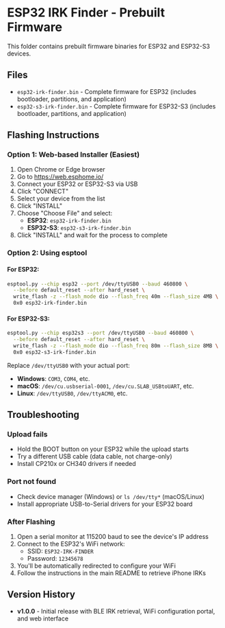 # ESP32 IRK Finder - Prebuilt Firmware

This folder contains prebuilt firmware binaries for ESP32 and ESP32-S3 devices.

## Files

- `esp32-irk-finder.bin` - Complete firmware for ESP32 (includes bootloader, partitions, and application)
- `esp32-s3-irk-finder.bin` - Complete firmware for ESP32-S3 (includes bootloader, partitions, and application)

## Flashing Instructions

### Option 1: Web-based Installer (Easiest)

1. Open Chrome or Edge browser
2. Go to https://web.esphome.io/
3. Connect your ESP32 or ESP32-S3 via USB
4. Click "CONNECT"
5. Select your device from the list
6. Click "INSTALL"
7. Choose "Choose File" and select:
   - **ESP32**: `esp32-irk-finder.bin`
   - **ESP32-S3**: `esp32-s3-irk-finder.bin`
8. Click "INSTALL" and wait for the process to complete

### Option 2: Using esptool

#### For ESP32:
```bash
esptool.py --chip esp32 --port /dev/ttyUSB0 --baud 460800 \
  --before default_reset --after hard_reset \
  write_flash -z --flash_mode dio --flash_freq 40m --flash_size 4MB \
  0x0 esp32-irk-finder.bin
```

#### For ESP32-S3:
```bash
esptool.py --chip esp32s3 --port /dev/ttyUSB0 --baud 460800 \
  --before default_reset --after hard_reset \
  write_flash -z --flash_mode dio --flash_freq 80m --flash_size 8MB \
  0x0 esp32-s3-irk-finder.bin
```

Replace `/dev/ttyUSB0` with your actual port:
- **Windows**: `COM3`, `COM4`, etc.
- **macOS**: `/dev/cu.usbserial-0001`, `/dev/cu.SLAB_USBtoUART`, etc.
- **Linux**: `/dev/ttyUSB0`, `/dev/ttyACM0`, etc.

## Troubleshooting

### Upload fails
- Hold the BOOT button on your ESP32 while the upload starts
- Try a different USB cable (data cable, not charge-only)
- Install CP210x or CH340 drivers if needed

### Port not found
- Check device manager (Windows) or `ls /dev/tty*` (macOS/Linux)
- Install appropriate USB-to-Serial drivers for your ESP32 board

### After Flashing

1. Open a serial monitor at 115200 baud to see the device's IP address
2. Connect to the ESP32's WiFi network:
   - SSID: `ESP32-IRK-FINDER`
   - Password: `12345678`
3. You'll be automatically redirected to configure your WiFi
4. Follow the instructions in the main README to retrieve iPhone IRKs

## Version History

- **v1.0.0** - Initial release with BLE IRK retrieval, WiFi configuration portal, and web interface